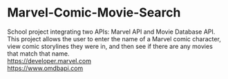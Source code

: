 # Marvel-Comic-Movie-Search
School project integrating two APIs: Marvel API and Movie Database API. This project allows the user to enter the name of a Marvel comic character, view comic storylines they were in, and then see if there are any movies that match that name.<br/>
https://developer.marvel.com<br/>
https://www.omdbapi.com
